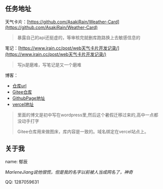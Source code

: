 ## 任务地址

天气卡片：[https://github.com/AsakiRain/Weather-Card](https://github.com/AsakiRain/Weather-Card)

> 暴露自己的api还挺虚的，等审核完就删库跑路换上去敏感信息的

笔记：[https://www.irain.cc/post/web天气卡片开发记录/](https://www.irain.cc/post/web天气卡片开发记录/)

> 写js是磨难，写笔记是又一个磨难

博客：
- [仓库url](https://github.com/AsakiRain/asakirain.github.io)
- [Gitee仓库](https://gitee.com/asakirain/asakirain)
- [GithubPage地址](https://asakirain.github.io/)
- [vercel地址](https://irain.cc)

> 里面的博文是初中写在wordpress里,然后这个暑假迁移过来的,高中一点都没动手打字
>
> Gitee仓库用来做图床，库内容是一致的。域名绑定在vercel站点上。

## 关于我

name: 郁辰

*MarleneJiang说他很慌，但是我的名字以前被人当成网名了，神奇*

QQ: 1287059631